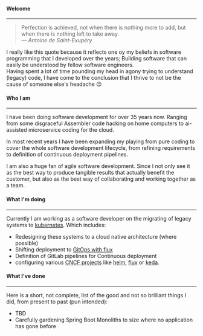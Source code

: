 #### Welcome
---  

> Perfection is achieved, not when there is nothing more to add, but when there is nothing left to take away.  
― _Antoine de Saint-Exupéry_

I really like this quote because it reflects one oy my beliefs in software programming that I developed over the years; Building software that can easily be understood by fellow software engineers.  
Having spent a lot of time pounding my head in agony trying to understand (legacy) code, I have come to the conclusion that I thrive to not be the cause of someone else's headache 😉

#### Who I am
---
I have been doing software development for over 35 years now. Ranging from some disgraceful Assembler code hacking on home computers to ai-assisted microservice coding for the cloud.  

In most recent years I have been expanding my playing from pure coding to cover the whole software development lifecycle, from refining requirements to definition of continuous deployment pipelines.  

I am also a huge fan of agile software development. Since I not only see it as the best way to produce tangible results that actually benefit the customer, but also as the best way of collaborating and working together as a team.

#### What I'm doing
---
Currently I am working as a software developer on the migrating of legacy systems to [kubernetes](https://kubernetes.io/). Which includes:
* Redesigning these systems to a cloud native architecture (where possible)
* Shifting deployment to [GitOps with flux](https://fluxcd.io/)
* Definition of GitLab pipelines for Continuous deployment
* configuring various [CNCF projects](https://www.cncf.io/projects/) like [helm](https://www.cncf.io/projects/helm/), [flux](https://www.cncf.io/projects/flux/) or [keda](https://www.cncf.io/projects/keda/).


#### What I've done
---
Here is a short, not complete, list of the good and not so brilliant things I did, from present to past (pun intended):
* TBD
* Carefully gardening Spring Boot Monoliths to size where no application has gone before

